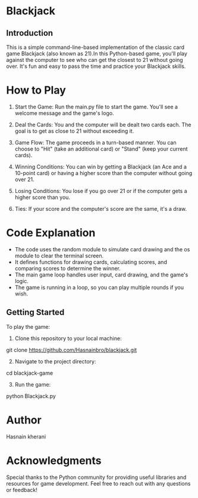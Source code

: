 # Blackjack

## Introduction

This is a simple command-line-based implementation of the classic card game Blackjack (also known as 21).In this Python-based game, you'll play against the computer to see who can get the closest to 21 without going over. It's fun and easy to pass the time and practice your Blackjack skills.

# How to Play
1. Start the Game: Run the main.py file to start the game. You'll see a welcome message and the game's logo.

2. Deal the Cards: You and the computer will be dealt two cards each. The goal is to get as close to 21 without exceeding it.

3. Game Flow: The game proceeds in a turn-based manner. You can choose to "Hit" (take an additional card) or "Stand" (keep your current cards).

4. Winning Conditions: You can win by getting a Blackjack (an Ace and a 10-point card) or having a higher score than the computer without going over 21.

5. Losing Conditions: You lose if you go over 21 or if the computer gets a higher score than you.

6. Ties: If your score and the computer's score are the same, it's a draw.

# Code Explanation

* The code uses the random module to simulate card drawing and the os module to clear the terminal screen.
* It defines functions for drawing cards, calculating scores, and comparing scores to determine the winner.
* The main game loop handles user input, card drawing, and the game's logic.
* The game is running in a loop, so you can play multiple rounds if you wish.


## Getting Started
To play the game:

1. Clone this repository to your local machine:

git clone https://github.com/Hasnainbro/blackjack.git

2. Navigate to the project directory:

cd blackjack-game

3. Run the game:

python Blackjack.py

# Author

Hasnain kherani

# Acknowledgments

Special thanks to the Python community for providing useful libraries and resources for game development.
Feel free to reach out with any questions or feedback!

